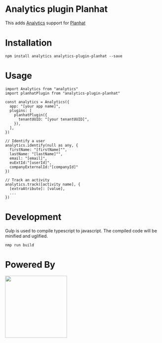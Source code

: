 # Analytics plugin Planhat

This adds [Analytics](https://github.com/DavidWells/analytics) support for [Planhat](https://www.planhat.com/)

# Installation

```
npm install analytics analytics-plugin-planhat --save
```

# Usage

```
import Analytics from "analytics"
import planhatPlugin from "analytics-plugin-planhat"

const analytics = Analytics({
  app: "[your app name]",
  plugins: [
    planhatPlugin({
      tenantUUID: "[your tenantUUID]",
    }),
  ],
})

// Identify a user
analytics.identify(null as any, {
  firstName: "[firstName]"",
  lastName: "[lastName]"",
  email: "[email]",
  euExtId:"[userId]",
  companyExternalId:"[companyId]"
})

// Track an activity
analytics.track([activity name], {
  [extraAtribute]: [value],
  ...
})
```
# Development

Gulp is used to compile typescript to javascript. The compiled code will be minified and uglified.

````
nmp run build
````

# Powered By

<img style="margin-right:10px;" src="./zapfloor_logo.png" align="left" width="200px">
